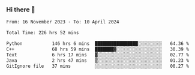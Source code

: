 ### Hi there 👋

<!--
**floyiac/floyiac** is a ✨ _special_ ✨ repository because its `README.md` (this file) appears on your GitHub profile.

Here are some ideas to get you started:

- 🔭 I’m currently working on ...
- 🌱 I’m currently learning ...
- 👯 I’m looking to collaborate on ...
- 🤔 I’m looking for help with ...
- 💬 Ask me about ...
- 📫 How to reach me: ...
- 😄 Pronouns: ...
- ⚡ Fun fact: ...
-->

<!--START_SECTION:waka-->

```txt
From: 16 November 2023 - To: 10 April 2024

Total Time: 226 hrs 52 mins

Python           146 hrs 6 mins  ████████████████░░░░░░░░░   64.36 %
C++              68 hrs 59 mins  ███████▓░░░░░░░░░░░░░░░░░   30.39 %
Text             6 hrs 17 mins   ▓░░░░░░░░░░░░░░░░░░░░░░░░   02.77 %
Java             2 hrs 47 mins   ▒░░░░░░░░░░░░░░░░░░░░░░░░   01.23 %
GitIgnore file   37 mins         ░░░░░░░░░░░░░░░░░░░░░░░░░   00.27 %
```

<!--END_SECTION:waka-->
